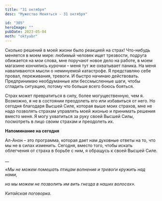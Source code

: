```yaml
---
title: "31 октября"
desc: "Мужество Меняться - 31 октября"

id: "305"
heroImage: ""
pubDate: 2023-05-04
moth: "oktyabr"
---
```


Сколько решений в моей жизни было реакцией на страх! Что-нибудь меняется в
моем мире: любимый человек ищет трезвости, подруга обижается на мои слова, мне
поручают новое дело на работе, в моем магазине кончились курочки – меня тут же
охватывает паника. На меня наваливаются мысли о неминуемой катастрофе. Я
представляю себе провал, переживания, тревоги. И быстро начинаю действовать.
Предпринимаю необдуманные или бессмысленные шаги, чтобы сгладить ситуацию,
потому что больше всего боюсь бояться.

Страх может превратиться в силу, более могущественную, чем я. Возможно, я не в
состоянии преодолеть его или избавиться от него. Но сегодня благодаря Высшей
Силе, которая выше моих страхов, мне не надо позволять страхам управлять моей
жизнью и принимать решения вместо меня. Я могу ухватиться за руку своей Высшей
Силы, посмотреть в лицо своим страхам и преодолеть их.

**Напоминание на сегодня**

Ал-Анон – это программа, которая дает нам духовные ответы на то, что мы не в
силах изменить. Сегодня, вместо того, чтобы искать облегчения от страха в
борьбе с ним, я обращусь к своей Высшей Силе.

\_\_

_«Мы не можем помешать птицам волнения и тревоги кружить над нами,_

_но мы можем не позволить им вить гнезда в наших волосах»._

_Китайская поговорка._
